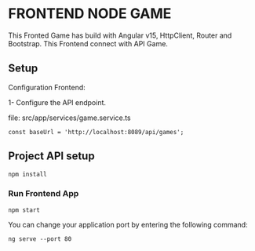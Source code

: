 # FRONTEND NODE GAME

This Fronted Game has build with Angular v15, HttpClient, Router and Bootstrap. 
This Frontend connect with API Game.

## Setup 

Configuration Frontend:

1- Configure the API endpoint.

file: src/app/services/game.service.ts

```
const baseUrl = 'http://localhost:8089/api/games';

```

## Project API setup
```
npm install
```

### Run Frontend App
```
npm start
```

You can change your application port by entering the following command:
```
ng serve --port 80
```